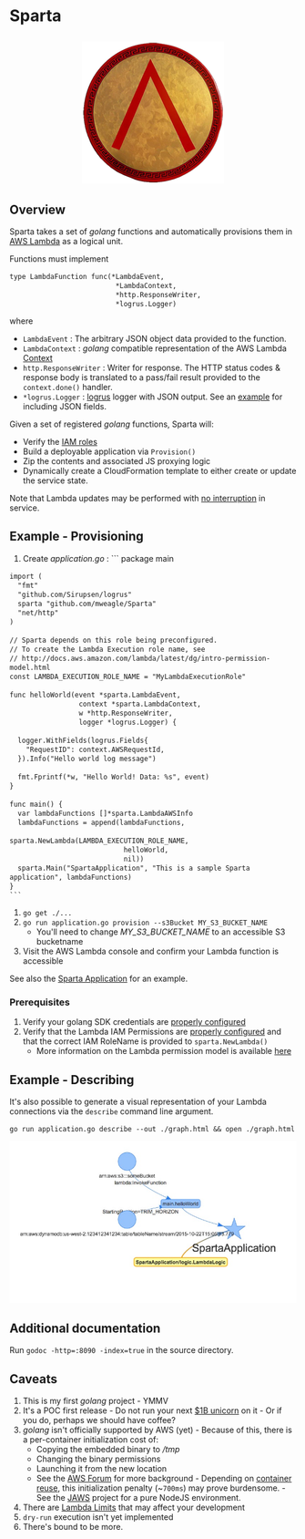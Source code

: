 # Sparta <p align="center">

<div align="center"><img src="./SpartanShieldSmall.png" />
</div>

## Overview

Sparta takes a set of _golang_ functions and automatically provisions them in
[AWS Lambda](https://aws.amazon.com/lambda/) as a logical unit.

Functions must implement

    type LambdaFunction func(*LambdaEvent,
                              *LambdaContext,
                              *http.ResponseWriter,
                              *logrus.Logger)

where

  * `LambdaEvent` :  The arbitrary JSON object data provided to the function.
  * `LambdaContext` : _golang_ compatible representation of the AWS Lambda [Context](http://docs.aws.amazon.com/lambda/latest/dg/nodejs-prog-model-context.html)
  * `http.ResponseWriter` : Writer for response. The HTTP status codes & response body is translated to a pass/fail result provided to the `context.done()` handler.
  * `*logrus.Logger` : [logrus](https://github.com/Sirupsen/logrus) logger with JSON output. See an [example](https://github.com/Sirupsen/logrus#example) for including JSON fields.

Given a set of registered _golang_ functions, Sparta will:

  * Verify the [IAM roles](http://docs.aws.amazon.com/lambda/latest/dg/intro-permission-model.html)
  * Build a deployable application via `Provision()`
  * Zip the contents and associated JS proxying logic
  * Dynamically create a CloudFormation template to either create or update the service state.

Note that Lambda updates may be performed with [no interruption](http://docs.aws.amazon.com/AWSCloudFormation/latest/UserGuide/aws-resource-lambda-function.html)
in service.


## Example - Provisioning

  1. Create _application.go_ :
    ```
    package main

    import (
      "fmt"
      "github.com/Sirupsen/logrus"
      sparta "github.com/mweagle/Sparta"
      "net/http"
    )

    // Sparta depends on this role being preconfigured.
    // To create the Lambda Execution role name, see
    // http://docs.aws.amazon.com/lambda/latest/dg/intro-permission-model.html
    const LAMBDA_EXECUTION_ROLE_NAME = "MyLambdaExecutionRole"

    func helloWorld(event *sparta.LambdaEvent,
                     context *sparta.LambdaContext,
                     w *http.ResponseWriter,
                     logger *logrus.Logger) {

      logger.WithFields(logrus.Fields{
        "RequestID": context.AWSRequestId,
      }).Info("Hello world log message")

      fmt.Fprintf(*w, "Hello World! Data: %s", event)
    }

    func main() {
      var lambdaFunctions []*sparta.LambdaAWSInfo
      lambdaFunctions = append(lambdaFunctions,
                                sparta.NewLambda(LAMBDA_EXECUTION_ROLE_NAME,
                                helloWorld,
                                nil))
      sparta.Main("SpartaApplication", "This is a sample Sparta application", lambdaFunctions)
    }
    ```
  1. `go get ./...`
  1. `go run application.go provision --s3Bucket MY_S3_BUCKET_NAME`
      - You'll need to change *MY_S3_BUCKET_NAME* to an accessible S3 bucketname
  1. Visit the AWS Lambda console and confirm your Lambda function is accessible

See also the [Sparta Application](https://github.com/mweagle/SpartaApplication) for
an example.

### Prerequisites

  1. Verify your golang SDK credentials are [properly configured](https://github.com/aws/aws-sdk-go/wiki/Getting-Started-Credentials)
  1. Verify that the Lambda IAM Permissions are [properly configured](http://docs.aws.amazon.com/lambda/latest/dg/intro-permission-model.html) and that the correct IAM RoleName is provided to `sparta.NewLambda()`
      - More information on the Lambda permission model is available [here](https://aws.amazon.com/blogs/compute/easy-authorization-of-aws-lambda-functions)

## Example - Describing

It's also possible to generate a visual representation of your Lambda connections
via the `describe` command line argument.

```
go run application.go describe --out ./graph.html && open ./graph.html
```

![Description Sample Output](./describe.jpg)

## Additional documentation

Run `godoc -http=:8090 -index=true` in the source directory.

## Caveats

  1. This is my first _golang_ project - YMMV
  1. It's a POC first release
    - Do not run your next [$1B unicorn](https://en.wikipedia.org/wiki/Unicorn_%28finance%29) on it
    - Or if you do, perhaps we should have coffee?
  1. _golang_ isn't officially supported by AWS (yet)
    - Because of this, there is a per-container initialization cost of:
        - Copying the embedded binary to _/tmp_
        - Changing the binary permissions
        - Launching it from the new location
        - See the [AWS Forum](https://forums.aws.amazon.com/message.jspa?messageID=583910) for more background
    - Depending on [container reuse](https://aws.amazon.com/blogs/compute/container-reuse-in-lambda/), this initialization penalty (~`700ms`) may prove burdensome.
    - See the [JAWS](https://github.com/jaws-framework/JAWS) project for a pure NodeJS environment.
  1. There are [Lambda Limits](http://docs.aws.amazon.com/lambda/latest/dg/limits.html) that may affect your development
  1. `dry-run` execution isn't yet implemented
  1. There's bound to be more.


